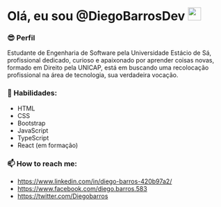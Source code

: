 # Olá, eu sou @DiegoBarrosDev <img src= "https://emojipedia-us.s3.dualstack.us-west-1.amazonaws.com/thumbs/120/whatsapp/326/flag-brazil_1f1e7-1f1f7.png" width=30>

### 😎 Perfil

Estudante de Engenharia de Software pela Universidade Estácio de Sá, profissional dedicado, curioso e apaixonado por aprender coisas novas, formado em Direito pela UNICAP, está em buscando uma recolocação profissional na área de tecnologia, sua verdadeira vocação.

### 🧠 Habilidades:
+ HTML
+ CSS
+ Bootstrap
+ JavaScript
+ TypeScript
+ React (em formação)

### 📫 How to reach me:
- https://www.linkedin.com/in/diego-barros-420b97a2/
- https://www.facebook.com/diego.barros.583
- https://twitter.com/Diegobarros

<!---
DiegoBarrosDev/DiegoBarrosDev is a ✨ special ✨ repository because its `README.md` (this file) appears on your GitHub profile.
You can click the Preview link to take a look at your changes.
--->
